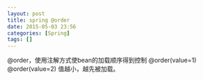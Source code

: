```yaml
---
layout: post
title: spring @order
date: 2015-05-03 23:56
categories: [Spring]
tags: []
---
```

@order，使用注解方式使bean的加载顺序得到控制
@order(value=1)
@order(value=2)
值越小，越先被加载。
